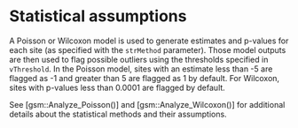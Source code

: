 # Statistical assumptions

A Poisson or Wilcoxon model is used to generate estimates and p-values for each site (as specified
with the `strMethod` parameter). Those model outputs are then used to flag possible outliers using
the thresholds specified in `vThreshold`. In the Poisson model, sites with an estimate less than -5
are flagged as -1 and greater than 5 are flagged as 1 by default. For Wilcoxon, sites with p-values
less than 0.0001 are flagged by default.

See [gsm::Analyze_Poisson()] and [gsm::Analyze_Wilcoxon()] for additional details about the
statistical methods and their assumptions.
